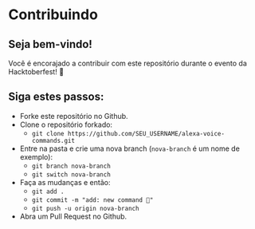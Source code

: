 # Contribuindo

## Seja bem-vindo!

Você é encorajado a contribuir com este repositório durante o evento da Hacktoberfest! 🎉

## Siga estes passos:

- Forke este repositório no Github.
- Clone o repositório forkado:
  - `git clone https://github.com/SEU_USERNAME/alexa-voice-commands.git`
- Entre na pasta e crie uma nova branch (`nova-branch` é um nome de exemplo):
  - `git branch nova-branch`
  - `git switch nova-branch`
- Faça as mudanças e então:
  - `git add .`
  - `git commit -m "add: new command 🎉"`
  - `git push -u origin nova-branch`
- Abra um Pull Request no Github.

